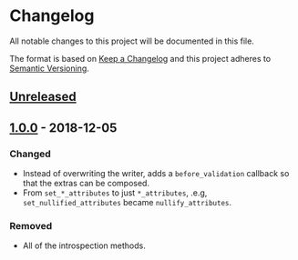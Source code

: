 # Changelog

All notable changes to this project will be documented in this file.

The format is based on [Keep a Changelog](http://keepachangelog.com/en/1.0.0/) and this project adheres to [Semantic Versioning](http://semver.org/spec/v2.0.0.html).

## [Unreleased]

## [1.0.0] - 2018-12-05

### Changed

- Instead of overwriting the writer, adds a `before_validation` callback so that the extras can be composed.
- From `set_*_attributes` to just `*_attributes`, .e.g, `set_nullified_attributes` became `nullify_attributes`.

### Removed

- All of the introspection methods.

[Unreleased]: https://github.com/kddeisz/attribute_extras/compare/v1.0.0...HEAD
[1.0.0]: https://github.com/kddeisz/attribute_extras/compare/ccda61...v1.0.0
